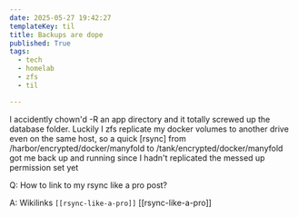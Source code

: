 ```yaml
---
date: 2025-05-27 19:42:27
templateKey: til
title: Backups are dope
published: True
tags:
  - tech
  - homelab
  - zfs
  - til

---
```


I accidently chown'd -R an app directory and it totally screwed up the database
folder. Luckily I zfs replicate my docker volumes to another drive even on the
same host, so a quick [rsync] from /harbor/encrypted/docker/manyfold to
/tank/encrypted/docker/manyfold got me back up and running since I hadn't
replicated the messed up permission set yet

Q: How to link to my rsync like a pro post?

A: Wikilinks `[[rsync-like-a-pro]]` [[rsync-like-a-pro]]
